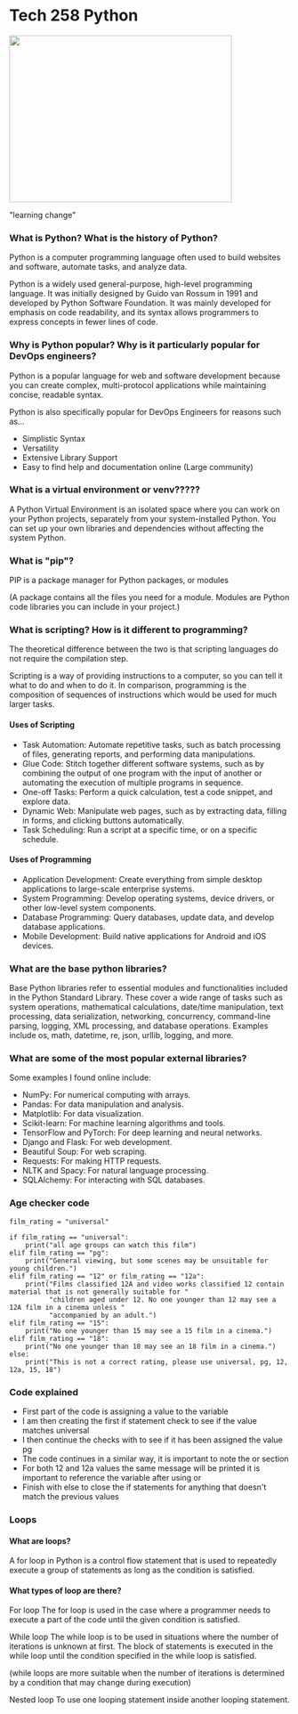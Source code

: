 # Tech 258 Python

<img height="300" src="C:\Users\lewis\Pictures\Techbrain.jpg" width="400"/>

"learning change"

### What is Python? What is the history of Python?

Python is a computer programming language often used to build websites and software, automate tasks, and analyze data.

Python is a widely used general-purpose, high-level programming language. It was initially designed by Guido van Rossum in 1991 and developed by Python Software Foundation. It was mainly developed for emphasis on code readability, and its syntax allows programmers to express concepts in fewer lines of code.

### Why is Python popular? Why is it particularly popular for DevOps engineers?

Python is a popular language for web and software development because you can create complex, multi-protocol applications while maintaining concise, readable syntax.

Python is also specifically popular for DevOps Engineers for reasons such as...
* Simplistic Syntax
* Versatility
* Extensive Library Support
* Easy to find help and documentation online (Large community)

### What is a virtual environment or venv?????

A Python Virtual Environment is an isolated space where you can work on your Python projects, separately from your system-installed Python. You can set up your own libraries and dependencies without affecting the system Python.

### What is "pip"?

PIP is a package manager for Python packages, or modules

(A package contains all the files you need for a module. Modules are Python code libraries you can include in your project.)

### What is scripting? How is it different to programming?

The theoretical difference between the two is that scripting languages do not require the compilation step.

Scripting is a way of providing instructions to a computer, so you can tell it what to do and when to do it. In comparison, programming is the composition of sequences of instructions which would be used for much larger tasks.

#### Uses of Scripting
- Task Automation: Automate repetitive tasks, such as batch processing of files, generating reports, and performing data manipulations. 
- Glue Code: Stitch together different software systems, such as by combining the output of one program with the input of another or automating the execution of multiple programs in sequence. 
- One-off Tasks: Perform a quick calculation, test a code snippet, and explore data. 
- Dynamic Web: Manipulate web pages, such as by extracting data, filling in forms, and clicking buttons automatically. 
- Task Scheduling: Run a script at a specific time, or on a specific schedule.

#### Uses of Programming
- Application Development: Create everything from simple desktop applications to large-scale enterprise systems. 
- System Programming: Develop operating systems, device drivers, or other low-level system components. 
- Database Programming: Query databases, update data, and develop database applications. 
- Mobile Development: Build native applications for Android and iOS devices.

### What are the base python libraries?


Base Python libraries refer to essential modules and functionalities included in the Python Standard Library. These cover a wide range of tasks such as system operations, mathematical calculations, date/time manipulation, text processing, data serialization, networking, concurrency, command-line parsing, logging, XML processing, and database operations. Examples include os, math, datetime, re, json, urllib, logging, and more.

### What are some of the most popular external libraries?

Some examples I found online include:

- NumPy: For numerical computing with arrays. 
- Pandas: For data manipulation and analysis. 
- Matplotlib: For data visualization.
- Scikit-learn: For machine learning algorithms and tools.
- TensorFlow and PyTorch: For deep learning and neural networks.
- Django and Flask: For web development.
- Beautiful Soup: For web scraping.
- Requests: For making HTTP requests.
- NLTK and Spacy: For natural language processing.
- SQLAlchemy: For interacting with SQL databases.

### Age checker code

````
film_rating = "universal"

if film_rating == "universal":
    print("all age groups can watch this film")
elif film_rating == "pg":
    print("General viewing, but some scenes may be unsuitable for young children.")
elif film_rating == "12" or film_rating == "12a":
    print("Films classified 12A and video works classified 12 contain material that is not generally suitable for "
          "children aged under 12. No one younger than 12 may see a 12A film in a cinema unless "
          "accompanied by an adult.")
elif film_rating == "15":
    print("No one younger than 15 may see a 15 film in a cinema.")
elif film_rating == "18":
    print("No one younger than 18 may see an 18 film in a cinema.")
else:
    print("This is not a correct rating, please use universal, pg, 12, 12a, 15, 18")
````
### Code explained
* First part of the code is assigning a value to the variable
* I am then creating the first if statement check to see if the value matches universal
* I then continue the checks with to see if it has been assigned the value pg
* The code continues in a similar way, it is important to note the or section
* For both 12 and 12a values the same message will be printed it is important to reference the variable after using or
* Finish with else to close the if statements for anything that doesn't match the previous values

### Loops

#### What are loops?

A for loop in Python is a control flow statement that is used to repeatedly execute a group of statements as long as the
condition is satisfied.

#### What types of loop are there?

For loop
The for loop is used in the case where a programmer needs to execute a part of the code until the given condition is satisfied.

While loop
The while loop is to be used in situations where the number of iterations is unknown at first. The block of statements 
is executed in the while loop until the condition specified in the while loop is satisfied.

(while loops are more suitable when the number of iterations is determined by a condition that may change during execution)

Nested loop
To use one looping statement inside another looping statement.
